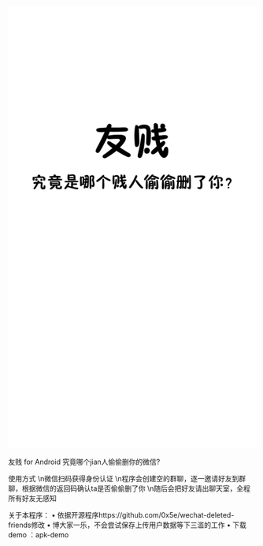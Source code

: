 ![image](https://github.com/diaochunmeng/iFriendIdentification/blob/master/demo/launch.png)


友贱 for Android
究竟哪个jian人偷偷删你的微信?

使用方式
\n微信扫码获得身份认证
\n程序会创建空的群聊，逐一邀请好友到群聊，根据微信的返回码确认ta是否偷偷删了你
\n随后会把好友请出聊天室，全程所有好友无感知


关于本程序：
•	依据开源程序https://github.com/0x5e/wechat-deleted-friends修改
•	博大家一乐，不会尝试保存上传用户数据等下三滥的工作
•	下载demo ：apk-demo